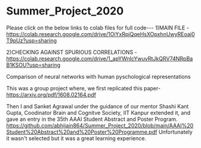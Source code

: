 # Summer_Project_2020
Please click on the below links to colab files for full code---
1)MAIN FILE -  https://colab.research.google.com/drive/1OiYxRpjQqeHsXOpxhnUwyREoaj0T9pUz?usp=sharing

2)CHECKING AGAINST SPURIOUS CORRELATIONS - https://colab.research.google.com/drive/1_apYWnIcYwuvRtJkQRV74NRpBaB1KSOU?usp=sharing

Comparison of neural networks with human pyschological representations

This was a group project where, we first replicated this paper-
https://arxiv.org/pdf/1608.02164.pdf

Then I and Sanket Agrawal under the guidance of our mentor Shashi Kant Gupta, Coodinator Brain and Cognitve Society, IIT Kanpur extended it, and gave an entry in the 35th AAAI Student Abstract and Poster Program.
https://github.com/abhijain864/Summer_Project_2020/blob/main/AAAI%20Student%20Abstract%20and%20Poster%20Programme.pdf
Unfortunately it wasn't selected but it was a great learning experience.
